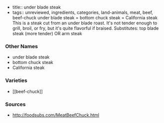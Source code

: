 - title:: under blade steak
- tags:: unreviewed, ingredients, categories, land-animals, meat, beef, beef-chuck
under blade steak = bottom chuck steak = California steak This is a steak cut from an under blade roast. It's not tender enough to grill, broil, or fry, but it's quite flavorful if braised. Substitutes: top blade steak (more tender) OR arm steak

### Other Names

* under blade steak
* bottom chuck steak
* California steak

### Varieties

* [[beef-chuck]]

### Sources
* http://foodsubs.com/MeatBeefChuck.html
